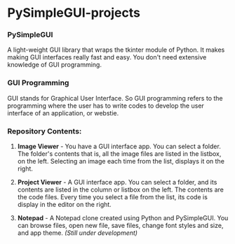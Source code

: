 # PySimpleGUI-projects

### PySimpleGUI 

A light-weight GUI library that wraps the tkinter module of Python. It makes making GUI interfaces really fast and easy. You don't need extensive knowledge of GUI programming.

### GUI Programming

GUI stands for Graphical User Interface. So GUI programming refers to the programming where the user has to write codes to develop the user interface of an application, or webstie.

### Repository Contents:

1. **Image Viewer** - You have a GUI interface app. You can select a folder. The folder's contents that is, all the image files are listed in the listbox, on the left. Selecting an image each time from the list, displays it on the right.

2. **Project Viewer** - A GUI interface app. You can select a folder, and its contents are listed in the column or listbox on the left. The contents are the code files. Every time you select a file from the list, its code is display in the editor on the right.

3. **Notepad** - A Notepad clone created using Python and PySimpleGUI. You can browse files, open new file, save files, change font styles and size, and app theme. *(Still under development)*
